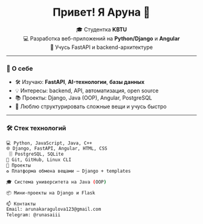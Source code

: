 <h1 align="center">Привет! Я Аруна 👋</h1>

<p align="center">
  🎓 Студентка <strong>KBTU</strong> <br>
  💻 Разработка веб-приложений на <strong>Python/Django</strong> и <strong>Angular</strong> <br>
  🚀 Учусь FastAPI и backend-архитектуре
</p>

---

### 🧠 О себе

- 🛠 Изучаю: **FastAPI**, **AI-технологии**, **базы данных**
- 💡 Интересы: backend, API, автоматизация, open source
- 📚 Проекты: Django, Java (OOP), Angular, PostgreSQL
- 🧩 Люблю структурировать сложные вещи и учусь быстро

---

### 🛠 Стек технологий

```bash
💻 Python, JavaScript, Java, C++
🌐 Django, FastAPI, Angular, HTML, CSS
 🗄 PostgreSQL, SQLite
🔧 Git, GitHub, Linux CLI
📌 Проекты
♻️ Платформа обмена вещами — Django + templates

🎓 Система университета на Java (OOP)

📦 Мини-проекты на Django и Flask

📫 Контакты
Email: arunakaragulova123@gmail.com
Telegram: @runasaiii
